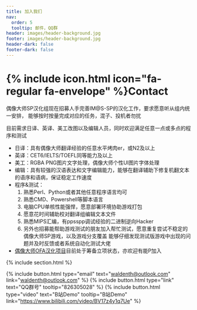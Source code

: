```yaml
---
title: 加入我们
nav:
  order: 5
  tooltip: 邮件，QQ群
header: images/header-background.jpg
footer: images/header-background.jpg
header-dark: false
footer-dark: false
---
```


# {% include icon.html icon="fa-regular fa-envelope" %}Contact

偶像大师SP汉化组现在招募人手完善IM@S-SP的汉化工作，要求愿意听从组内统一安排，
能够按时按量完成对应的任务，混子、投机者勿扰

目前需求日译、英译、美工改图以及编辑人员，同时欢迎满足任意一点或多点的程序和测试

- 日译：具有偶像大师翻译经验的任意水平烤肉er，或N2及以上
- 英译：CET6/IELTS/TOEFL同等能力及以上
- 美工：RGBA PNG图片文字处理，偶像大师个性UI图片字体处理
- 编辑：具有较强的汉语表达和文字编辑能力，能够在翻译辅助下修复机翻文本的语序和语病，保证稳定工作速度
- 程序&测试：
  1. 熟悉Perl、Python或者其他任意程序语言均可
  2. 熟悉CMD、Powershell等脚本语言
  3. 电脑CPU单核性能强悍，愿意部署环境协助游戏打包
  4. 愿意花时间辅助校对翻译组编辑文本文件
  5. 熟悉MIPS汇编，有ppsspp调试经验的二进制逆向Hacker
  6. 另外也招募能帮助游戏测试的朋友加入帮忙测试，愿意重复尝试不稳定的偶像大师SP游戏，以及游戏分支覆盖 
     能够仔细发现测试版游戏中出现的问题并及时反馈或者系统自动化测试大佬
- [偶像大师OFA汉化项目](https://imas-ofa.com)目前处于筹备立项状态，亦欢迎有能P加入

{% include section.html %}

{%
  include button.html
  type="email"
  text="waldenth@outlook.com"
  link="waldenth@outlook.com"
%}
{%
  include button.html
  type="link"
  text="QQ群号"
  tooltip="826305028"
%}
{%
  include button.html
  type="video"
  text="B站Demo"
  tooltip="B站Demo"
  link="https://www.bilibili.com/video/BV17z4y1q7Ue"
%}